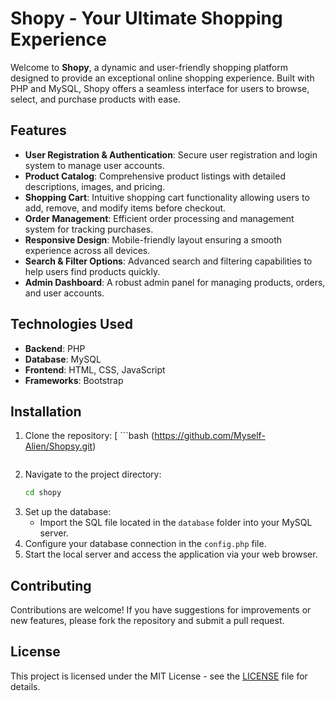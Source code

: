 # Shopy - Your Ultimate Shopping Experience

Welcome to **Shopy**, a dynamic and user-friendly shopping platform designed to provide an exceptional online shopping experience. Built with PHP and MySQL, Shopy offers a seamless interface for users to browse, select, and purchase products with ease.

## Features

- **User Registration & Authentication**: Secure user registration and login system to manage user accounts.
- **Product Catalog**: Comprehensive product listings with detailed descriptions, images, and pricing.
- **Shopping Cart**: Intuitive shopping cart functionality allowing users to add, remove, and modify items before checkout.
- **Order Management**: Efficient order processing and management system for tracking purchases.
- **Responsive Design**: Mobile-friendly layout ensuring a smooth experience across all devices.
- **Search & Filter Options**: Advanced search and filtering capabilities to help users find products quickly.
- **Admin Dashboard**: A robust admin panel for managing products, orders, and user accounts.

## Technologies Used

- **Backend**: PHP
- **Database**: MySQL
- **Frontend**: HTML, CSS, JavaScript
- **Frameworks**: Bootstrap

## Installation

1. Clone the repository:
  [ ```bash
   (https://github.com/Myself-Alien/Shopsy.git)
   ```]
2. Navigate to the project directory:
   ```bash
   cd shopy
   ```
3. Set up the database:
   - Import the SQL file located in the `database` folder into your MySQL server.
4. Configure your database connection in the `config.php` file.
5. Start the local server and access the application via your web browser.

## Contributing

Contributions are welcome! If you have suggestions for improvements or new features, please fork the repository and submit a pull request.

## License

This project is licensed under the MIT License - see the [LICENSE](LICENSE) file for details.
